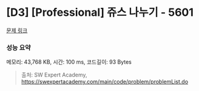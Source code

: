 # [D3] [Professional] 쥬스 나누기 - 5601 

[문제 링크](https://swexpertacademy.com/main/code/problem/problemDetail.do?contestProbId=AWXGAylqcdYDFAUo) 

### 성능 요약

메모리: 43,768 KB, 시간: 100 ms, 코드길이: 93 Bytes



> 출처: SW Expert Academy, https://swexpertacademy.com/main/code/problem/problemList.do